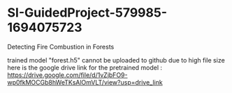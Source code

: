 # SI-GuidedProject-579985-1694075723
Detecting Fire Combustion in Forests



trained model "forest.h5" cannot be uploaded to github due to high file size 
here is the google drive link for the pretrained model  : https://drive.google.com/file/d/1vZjbFO9-wp0fkMOCGb8hWeTKsAlOmVLT/view?usp=drive_link
